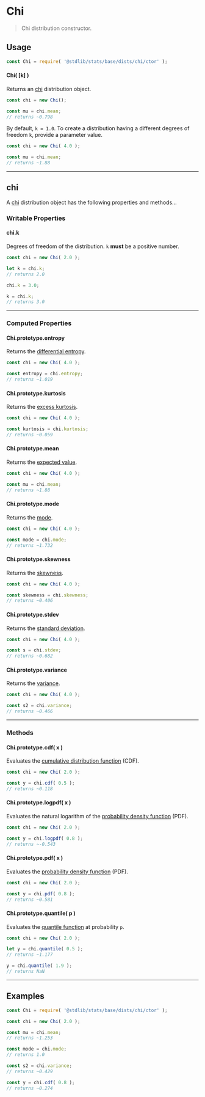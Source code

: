 <!--

@license Apache-2.0

Copyright (c) 2018 The Stdlib Authors.

Licensed under the Apache License, Version 2.0 (the "License");
you may not use this file except in compliance with the License.
You may obtain a copy of the License at

   http://www.apache.org/licenses/LICENSE-2.0

Unless required by applicable law or agreed to in writing, software
distributed under the License is distributed on an "AS IS" BASIS,
WITHOUT WARRANTIES OR CONDITIONS OF ANY KIND, either express or implied.
See the License for the specific language governing permissions and
limitations under the License.

-->

# Chi

> Chi distribution constructor.

<!-- Section to include introductory text. Make sure to keep an empty line after the intro `section` element and another before the `/section` close. -->

<section class="intro">

</section>

<!-- /.intro -->

<!-- Package usage documentation. -->

<section class="usage">

## Usage

```javascript
const Chi = require( '@stdlib/stats/base/dists/chi/ctor' );
```

#### Chi( \[k] )

Returns an [chi][chi-distribution] distribution object.

```javascript
const chi = new Chi();

const mu = chi.mean;
// returns ~0.798
```

By default, `k = 1.0`. To create a distribution having a different degrees of freedom `k`, provide a parameter value.

```javascript
const chi = new Chi( 4.0 );

const mu = chi.mean;
// returns ~1.88
```

* * *

## chi

A [chi][chi-distribution] distribution object has the following properties and methods...

### Writable Properties

#### chi.k

Degrees of freedom of the distribution. `k` **must** be a positive number.

```javascript
const chi = new Chi( 2.0 );

let k = chi.k;
// returns 2.0

chi.k = 3.0;

k = chi.k;
// returns 3.0
```

* * *

### Computed Properties

#### Chi.prototype.entropy

Returns the [differential entropy][entropy].

```javascript
const chi = new Chi( 4.0 );

const entropy = chi.entropy;
// returns ~1.019
```

#### Chi.prototype.kurtosis

Returns the [excess kurtosis][kurtosis].

```javascript
const chi = new Chi( 4.0 );

const kurtosis = chi.kurtosis;
// returns ~0.059
```

#### Chi.prototype.mean

Returns the [expected value][expected-value].

```javascript
const chi = new Chi( 4.0 );

const mu = chi.mean;
// returns ~1.88
```

#### Chi.prototype.mode

Returns the [mode][mode].

```javascript
const chi = new Chi( 4.0 );

const mode = chi.mode;
// returns ~1.732
```

#### Chi.prototype.skewness

Returns the [skewness][skewness].

```javascript
const chi = new Chi( 4.0 );

const skewness = chi.skewness;
// returns ~0.406
```

#### Chi.prototype.stdev

Returns the [standard deviation][standard-deviation].

```javascript
const chi = new Chi( 4.0 );

const s = chi.stdev;
// returns ~0.682
```

#### Chi.prototype.variance

Returns the [variance][variance].

```javascript
const chi = new Chi( 4.0 );

const s2 = chi.variance;
// returns ~0.466
```

* * *

### Methods

#### Chi.prototype.cdf( x )

Evaluates the [cumulative distribution function][cdf] (CDF).

```javascript
const chi = new Chi( 2.0 );

const y = chi.cdf( 0.5 );
// returns ~0.118
```

#### Chi.prototype.logpdf( x )

Evaluates the natural logarithm of the [probability density function][pdf] (PDF).

```javascript
const chi = new Chi( 2.0 );

const y = chi.logpdf( 0.8 );
// returns ~-0.543
```

#### Chi.prototype.pdf( x )

Evaluates the [probability density function][pdf] (PDF).

```javascript
const chi = new Chi( 2.0 );

const y = chi.pdf( 0.8 );
// returns ~0.581
```

#### Chi.prototype.quantile( p )

Evaluates the [quantile function][quantile-function] at probability `p`.

```javascript
const chi = new Chi( 2.0 );

let y = chi.quantile( 0.5 );
// returns ~1.177

y = chi.quantile( 1.9 );
// returns NaN
```

</section>

<!-- /.usage -->

<!-- Package usage notes. Make sure to keep an empty line after the `section` element and another before the `/section` close. -->

<section class="notes">

</section>

<!-- /.notes -->

<!-- Package usage examples. -->

* * *

<section class="examples">

## Examples

<!-- eslint no-undef: "error" -->

```javascript
const Chi = require( '@stdlib/stats/base/dists/chi/ctor' );

const chi = new Chi( 2.0 );

const mu = chi.mean;
// returns ~1.253

const mode = chi.mode;
// returns 1.0

const s2 = chi.variance;
// returns ~0.429

const y = chi.cdf( 0.8 );
// returns ~0.274
```

</section>

<!-- /.examples -->

<!-- Section to include cited references. If references are included, add a horizontal rule *before* the section. Make sure to keep an empty line after the `section` element and another before the `/section` close. -->

<section class="references">

</section>

<!-- /.references -->

<!-- Section for related `stdlib` packages. Do not manually edit this section, as it is automatically populated. -->

<section class="related">

</section>

<!-- /.related -->

<!-- Section for all links. Make sure to keep an empty line after the `section` element and another before the `/section` close. -->

<section class="links">

[chi-distribution]: https://en.wikipedia.org/wiki/Chi_distribution

[cdf]: https://en.wikipedia.org/wiki/Cumulative_distribution_function

[pdf]: https://en.wikipedia.org/wiki/Probability_density_function

[quantile-function]: https://en.wikipedia.org/wiki/Quantile_function

[entropy]: https://en.wikipedia.org/wiki/Entropy_%28information_theory%29

[expected-value]: https://en.wikipedia.org/wiki/Expected_value

[kurtosis]: https://en.wikipedia.org/wiki/Kurtosis

[mode]: https://en.wikipedia.org/wiki/Mode_%28statistics%29

[skewness]: https://en.wikipedia.org/wiki/Skewness

[standard-deviation]: https://en.wikipedia.org/wiki/Standard_deviation

[variance]: https://en.wikipedia.org/wiki/Variance

</section>

<!-- /.links -->
